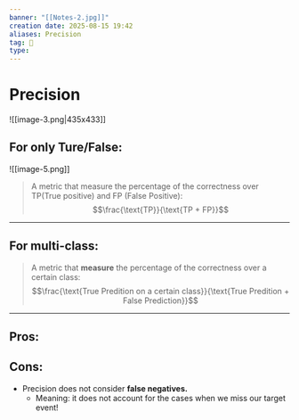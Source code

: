```yaml
---
banner: "[[Notes-2.jpg]]"
creation date: 2025-08-15 19:42
aliases: Precision
tag: 🧠
type:
---
```

# Precision
![[image-3.png|435x433]]
## For only Ture/False:
![[image-5.png]]
> A metric that measure the percentage of the correctness over TP(True positive) and FP (False Positive):
$$\frac{\text{TP}}{\text{TP + FP}}$$
---
## For multi-class:
> A metric that **measure** the percentage of the correctness over a certain class:
$$\frac{\text{True Predition on a certain class}}{\text{True Predition + False Prediction}}$$
---
## Pros:

## Cons:
- Precision does not consider **false negatives.** 
	- Meaning: it does not account for the cases when we miss our target event!
